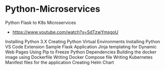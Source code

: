 # Python-Microservices

Python Flask to K8s Microservices

- https://www.youtube.com/watch?v=SdTzwYmsgoU

Installing Python 3.X
Creating Python Virtual Environments
Installing Python VS Code Extension
Sample Flask Application
Jinja templating for Dynamic Web Pages
Using Pip to Freeze Python Dependencies
Building the docker image using Dockerfile
Writing Docker Compose file
Writing Kubernetes Manifest files for the application
Creating Helm Chart
